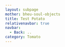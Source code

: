 ```yaml
---
layout: subpage
mother: bheu-soul-objects
title: Test Potato
relativenavbar: true
navbar:
  - Back: ..
category: Tomato
---
```

